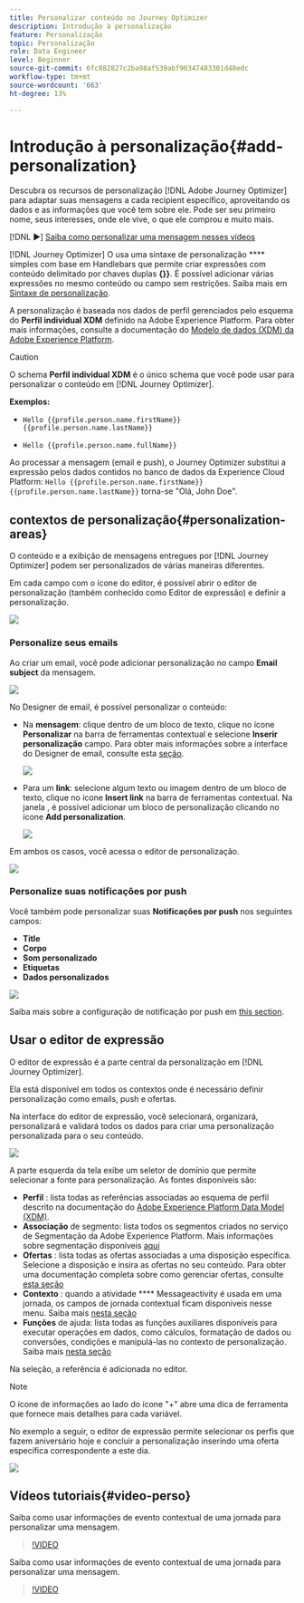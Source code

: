 ```yaml
---
title: Personalizar conteúdo no Journey Optimizer
description: Introdução à personalização
feature: Personalização
topic: Personalização
role: Data Engineer
level: Beginner
source-git-commit: 6fc882827c2ba98af539abf90347483301d48edc
workflow-type: tm+mt
source-wordcount: '663'
ht-degree: 13%

---
```


# Introdução à personalização{#add-personalization}

Descubra os recursos de personalização [!DNL Adobe Journey Optimizer] para adaptar suas mensagens a cada recipient específico, aproveitando os dados e as informações que você tem sobre ele. Pode ser seu primeiro nome, seus interesses, onde ele vive, o que ele comprou e muito mais.

[!DNL :arrow_forward:] [Saiba como personalizar uma mensagem nesses vídeos](#video-perso)

[!DNL Journey Optimizer] O usa uma sintaxe de personalização  **** simples com base em Handlebars que permite criar expressões com conteúdo delimitado por chaves duplas **{}}**. É possível adicionar várias expressões no mesmo conteúdo ou campo sem restrições. Saiba mais em [Sintaxe de personalização](personalization-syntax.md).

A personalização é baseada nos dados de perfil gerenciados pelo esquema do **Perfil individual XDM** definido na Adobe Experience Platform. Para obter mais informações, consulte a documentação do [Modelo de dados (XDM) da Adobe Experience Platform](https://experienceleague.adobe.com/docs/experience-platform/xdm/home.html?lang=pt-BR).

>[!CAUTION]
>O schema **Perfil individual XDM** é o único schema que você pode usar para personalizar o conteúdo em [!DNL Journey Optimizer].

**Exemplos:**

* `Hello {{profile.person.name.firstName}} {{profile.person.name.lastName}}`

* `Hello {{profile.person.name.fullName}}`

Ao processar a mensagem (email e push), o Journey Optimizer substitui a expressão pelos dados contidos no banco de dados da Experience Cloud Platform:  `Hello {{profile.person.name.firstName}} {{profile.person.name.lastName}}` torna-se &quot;Olá, John Doe&quot;.


## contextos de personalização{#personalization-areas}

O conteúdo e a exibição de mensagens entregues por [!DNL Journey Optimizer] podem ser personalizados de várias maneiras diferentes.

Em cada campo com o ícone do editor, é possível abrir o editor de personalização (também conhecido como Editor de expressão) e definir a personalização.

![](assets/perso_icon.png)

### Personalize seus emails

Ao criar um email, você pode adicionar personalização no campo **Email subject** da mensagem.

![](assets/perso_subject.png)

No Designer de email, é possível personalizar o conteúdo:

* Na **mensagem**: clique dentro de um bloco de texto, clique no ícone **Personalizar** na barra de ferramentas contextual e selecione **Inserir personalização** campo. Para obter mais informações sobre a interface do Designer de email, consulte esta [seção](../design-emails.md).

   ![](assets/perso_insert.png)

* Para um **link**: selecione algum texto ou imagem dentro de um bloco de texto, clique no ícone **Insert link** na barra de ferramentas contextual. Na janela , é possível adicionar um bloco de personalização clicando no ícone **Add personalization**.

   ![](assets/perso_link.png)

Em ambos os casos, você acessa o editor de personalização.

![](assets/perso_ee.png)


### Personalize suas notificações por push

Você também pode personalizar suas **Notificações por push** nos seguintes campos:

* **Title**
* **Corpo**
* **Som personalizado**
* **Etiquetas**
* **Dados personalizados**

![](assets/perso_push.png)

Saiba mais sobre a configuração de notificação por push em [this section](../push-gs.md).

## Usar o editor de expressão

O editor de expressão é a parte central da personalização em [!DNL Journey Optimizer].

Ela está disponível em todos os contextos onde é necessário definir personalização como emails, push e ofertas.

Na interface do editor de expressão, você selecionará, organizará, personalizará e validará todos os dados para criar uma personalização personalizada para o seu conteúdo.

![](assets/perso_ee1.png)

A parte esquerda da tela exibe um seletor de domínio que permite selecionar a fonte para personalização. As fontes disponíveis são:

* **Perfil** : lista todas as referências associadas ao esquema de perfil descrito na documentação do  [Adobe Experience Platform Data Model (XDM)](https://experienceleague.adobe.com/docs/experience-platform/xdm/home.html).
* **Associação**  de segmento: lista todos os segmentos criados no serviço de Segmentação da Adobe Experience Platform. Mais informações sobre segmentação disponíveis [aqui](https://experienceleague.adobe.com/docs/experience-platform/segmentation/home.html?lang=en)
* **Ofertas** : lista todas as ofertas associadas a uma disposição específica. Selecione a disposição e insira as ofertas no seu conteúdo. Para obter uma documentação completa sobre como gerenciar ofertas, consulte [esta seção](../deliver-personalized-offers.md)
* **Contexto** : quando a atividade  **** Messageactivity é usada em uma jornada, os campos de jornada contextual ficam disponíveis nesse menu. Saiba mais [nesta seção](personalization-use-case.md)
* **Funções**  de ajuda: lista todas as funções auxiliares disponíveis para executar operações em dados, como cálculos, formatação de dados ou conversões, condições e manipulá-las no contexto de personalização. Saiba mais [nesta seção](functions/functions.md)

Na seleção, a referência é adicionada no editor.

>[!NOTE]
>
>O ícone de informações ao lado do ícone &quot;+&quot; abre uma dica de ferramenta que fornece mais detalhes para cada variável.

No exemplo a seguir, o editor de expressão permite selecionar os perfis que fazem aniversário hoje e concluir a personalização inserindo uma oferta específica correspondente a este dia.

![](assets/perso_ee2.png)

## Vídeos tutoriais{#video-perso}

Saiba como usar informações de evento contextual de uma jornada para personalizar uma mensagem.

>[!VIDEO](https://video.tv.adobe.com/v/334165?quality=12)

Saiba como usar informações de evento contextual de uma jornada para personalizar uma mensagem.

>[!VIDEO](https://video.tv.adobe.com/v/334078?quality=12)
